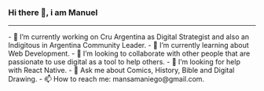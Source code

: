 ### Hi there 👋, i am Manuel
<hr>
- 🔭 I’m currently working on Cru Argentina as Digital Strategist and also an Indigitous in Argentina Community Leader.
- 🌱 I’m currently learning about Web Development.
- 👯 I’m looking to collaborate with other people that are passionate to use digital as a tool to help others.
- 🤔 I’m looking for help with React Native.
- 💬 Ask me about Comics, History, Bible and Digital Drawing.
- 📫 How to reach me: mansamaniego@gmail.com.

<!--
**Mansama18-code/Mansama18-code** is a ✨ _special_ ✨ repository because its `README.md` (this file) appears on your GitHub profile.

Here are some ideas to get you started:

- 🔭 I’m currently working on Cru Argentina as Digital Strategies Team Leader.
- 🌱 I’m currently learning about Web Development.
- 👯 I’m looking to collaborate with other people that are passionate to use digital as a tool to help others.
- 🤔 I’m looking for help with React Native.
- 💬 Ask me about Comics, History, Bible and Digital Drawing.
- 📫 How to reach me: mansamaniego@gmail.com.
- 😄 Pronouns: He/His.
- ⚡ Fun fact: I recorded a reggaeton song. 
-->
